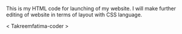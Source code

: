 This is my HTML code for launching of my website. I will make further editing of website in terms of layout with CSS language. 

< Takreemfatima-coder >
